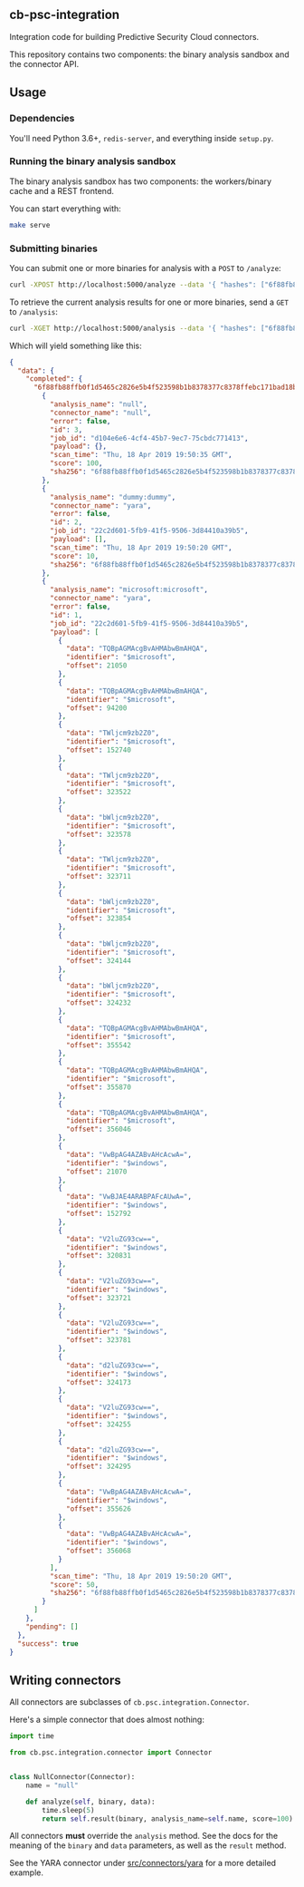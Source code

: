 cb-psc-integration
------------------

Integration code for building Predictive Security Cloud connectors.

This repository contains two components: the binary analysis sandbox and the connector API.

## Usage

### Dependencies

You'll need Python 3.6+, `redis-server`, and everything inside `setup.py`.

### Running the binary analysis sandbox

The binary analysis sandbox has two components: the workers/binary cache and a REST frontend.

You can start everything with:

```bash
make serve
```

### Submitting binaries

You can submit one or more binaries for analysis with a `POST` to `/analyze`:

```bash
curl -XPOST http://localhost:5000/analyze --data '{ "hashes": ["6f88fb88ffb0f1d5465c2826e5b4f523598b1b8378377c8378ffebc171bad18b"] }'
```

To retrieve the current analysis results for one or more binaries, send a `GET` to `/analysis`:

```bash
curl -XGET http://localhost:5000/analysis --data '{ "hashes": ["6f88fb88ffb0f1d5465c2826e5b4f523598b1b8378377c8378ffebc171bad18b"] }'
```

Which will yield something like this:

```json
{
  "data": {
    "completed": {
      "6f88fb88ffb0f1d5465c2826e5b4f523598b1b8378377c8378ffebc171bad18b": [
        {
          "analysis_name": "null",
          "connector_name": "null",
          "error": false,
          "id": 3,
          "job_id": "d104e6e6-4cf4-45b7-9ec7-75cbdc771413",
          "payload": {},
          "scan_time": "Thu, 18 Apr 2019 19:50:35 GMT",
          "score": 100,
          "sha256": "6f88fb88ffb0f1d5465c2826e5b4f523598b1b8378377c8378ffebc171bad18b"
        },
        {
          "analysis_name": "dummy:dummy",
          "connector_name": "yara",
          "error": false,
          "id": 2,
          "job_id": "22c2d601-5fb9-41f5-9506-3d84410a39b5",
          "payload": [],
          "scan_time": "Thu, 18 Apr 2019 19:50:20 GMT",
          "score": 10,
          "sha256": "6f88fb88ffb0f1d5465c2826e5b4f523598b1b8378377c8378ffebc171bad18b"
        },
        {
          "analysis_name": "microsoft:microsoft",
          "connector_name": "yara",
          "error": false,
          "id": 1,
          "job_id": "22c2d601-5fb9-41f5-9506-3d84410a39b5",
          "payload": [
            {
              "data": "TQBpAGMAcgBvAHMAbwBmAHQA",
              "identifier": "$microsoft",
              "offset": 21050
            },
            {
              "data": "TQBpAGMAcgBvAHMAbwBmAHQA",
              "identifier": "$microsoft",
              "offset": 94200
            },
            {
              "data": "TWljcm9zb2Z0",
              "identifier": "$microsoft",
              "offset": 152740
            },
            {
              "data": "TWljcm9zb2Z0",
              "identifier": "$microsoft",
              "offset": 323522
            },
            {
              "data": "bWljcm9zb2Z0",
              "identifier": "$microsoft",
              "offset": 323578
            },
            {
              "data": "TWljcm9zb2Z0",
              "identifier": "$microsoft",
              "offset": 323711
            },
            {
              "data": "bWljcm9zb2Z0",
              "identifier": "$microsoft",
              "offset": 323854
            },
            {
              "data": "bWljcm9zb2Z0",
              "identifier": "$microsoft",
              "offset": 324144
            },
            {
              "data": "bWljcm9zb2Z0",
              "identifier": "$microsoft",
              "offset": 324232
            },
            {
              "data": "TQBpAGMAcgBvAHMAbwBmAHQA",
              "identifier": "$microsoft",
              "offset": 355542
            },
            {
              "data": "TQBpAGMAcgBvAHMAbwBmAHQA",
              "identifier": "$microsoft",
              "offset": 355870
            },
            {
              "data": "TQBpAGMAcgBvAHMAbwBmAHQA",
              "identifier": "$microsoft",
              "offset": 356046
            },
            {
              "data": "VwBpAG4AZABvAHcAcwA=",
              "identifier": "$windows",
              "offset": 21070
            },
            {
              "data": "VwBJAE4ARABPAFcAUwA=",
              "identifier": "$windows",
              "offset": 152792
            },
            {
              "data": "V2luZG93cw==",
              "identifier": "$windows",
              "offset": 320831
            },
            {
              "data": "V2luZG93cw==",
              "identifier": "$windows",
              "offset": 323721
            },
            {
              "data": "V2luZG93cw==",
              "identifier": "$windows",
              "offset": 323781
            },
            {
              "data": "d2luZG93cw==",
              "identifier": "$windows",
              "offset": 324173
            },
            {
              "data": "V2luZG93cw==",
              "identifier": "$windows",
              "offset": 324255
            },
            {
              "data": "d2luZG93cw==",
              "identifier": "$windows",
              "offset": 324295
            },
            {
              "data": "VwBpAG4AZABvAHcAcwA=",
              "identifier": "$windows",
              "offset": 355626
            },
            {
              "data": "VwBpAG4AZABvAHcAcwA=",
              "identifier": "$windows",
              "offset": 356068
            }
          ],
          "scan_time": "Thu, 18 Apr 2019 19:50:20 GMT",
          "score": 50,
          "sha256": "6f88fb88ffb0f1d5465c2826e5b4f523598b1b8378377c8378ffebc171bad18b"
        }
      ]
    },
    "pending": []
  },
  "success": true
}
```

## Writing connectors

All connectors are subclasses of `cb.psc.integration.Connector`.

Here's a simple connector that does almost nothing:

```python
import time

from cb.psc.integration.connector import Connector


class NullConnector(Connector):
    name = "null"

    def analyze(self, binary, data):
        time.sleep(5)
        return self.result(binary, analysis_name=self.name, score=100)
```

All connectors **must** override the `analysis` method. See the docs for the meaning of the
`binary` and `data` parameters, as well as the `result` method.

See the YARA connector under [src/connectors/yara](./src/connectors/yara) for a more detailed
example.
